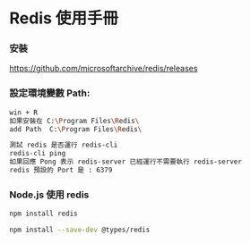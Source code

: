 # Redis 使用手冊

### 安裝

https://github.com/microsoftarchive/redis/releases

### 設定環境變數 Path:

```sh
win + R
如果安裝在 C:\Program Files\Redis\
add Path  C:\Program Files\Redis\

測試 redis 是否運行 redis-cli
redis-cli ping
如果回應 Pong 表示 redis-server 已經運行不需要執行 redis-server
redis 預設的 Port 是 : 6379
```

### Node.js 使用 redis 

```sh
npm install redis

npm install --save-dev @types/redis


```
